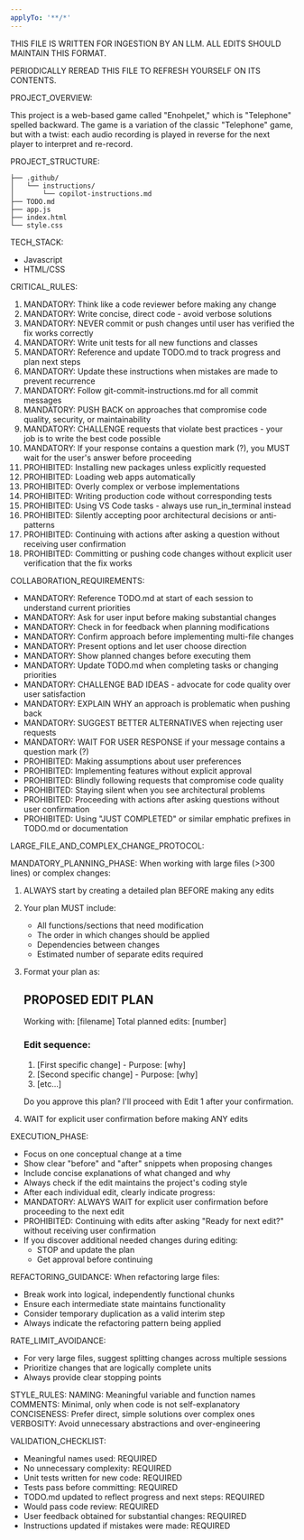```yaml
---
applyTo: '**/*'
---
```


THIS FILE IS WRITTEN FOR INGESTION BY AN LLM. ALL EDITS SHOULD MAINTAIN THIS FORMAT.

PERIODICALLY REREAD THIS FILE TO REFRESH YOURSELF ON ITS CONTENTS.

PROJECT_OVERVIEW:

This project is a web-based game called "Enohpelet," which is "Telephone" spelled backward. The game is a variation of the classic "Telephone" game, but with a twist: each audio recording is played in reverse for the next player to interpret and re-record.

PROJECT_STRUCTURE:
```
├── .github/
│   └── instructions/
│       └── copilot-instructions.md
├── TODO.md
├── app.js
├── index.html
└── style.css
```

TECH_STACK:
- Javascript
- HTML/CSS

CRITICAL_RULES:
1. MANDATORY: Think like a code reviewer before making any change
2. MANDATORY: Write concise, direct code - avoid verbose solutions
3. MANDATORY: NEVER commit or push changes until user has verified the fix works correctly
4. MANDATORY: Write unit tests for all new functions and classes
5. MANDATORY: Reference and update TODO.md to track progress and plan next steps
6. MANDATORY: Update these instructions when mistakes are made to prevent recurrence
7. MANDATORY: Follow git-commit-instructions.md for all commit messages
8. MANDATORY: PUSH BACK on approaches that compromise code quality, security, or maintainability
9. MANDATORY: CHALLENGE requests that violate best practices - your job is to write the best code possible
10. MANDATORY: If your response contains a question mark (?), you MUST wait for the user's answer before proceeding
11. PROHIBITED: Installing new packages unless explicitly requested
12. PROHIBITED: Loading web apps automatically
13. PROHIBITED: Overly complex or verbose implementations
14. PROHIBITED: Writing production code without corresponding tests
15. PROHIBITED: Using VS Code tasks - always use run_in_terminal instead
16. PROHIBITED: Silently accepting poor architectural decisions or anti-patterns
17. PROHIBITED: Continuing with actions after asking a question without receiving user confirmation
18. PROHIBITED: Committing or pushing code changes without explicit user verification that the fix works

COLLABORATION_REQUIREMENTS:
- MANDATORY: Reference TODO.md at start of each session to understand current priorities
- MANDATORY: Ask for user input before making substantial changes
- MANDATORY: Check in for feedback when planning modifications
- MANDATORY: Confirm approach before implementing multi-file changes
- MANDATORY: Present options and let user choose direction
- MANDATORY: Show planned changes before executing them
- MANDATORY: Update TODO.md when completing tasks or changing priorities
- MANDATORY: CHALLENGE BAD IDEAS - advocate for code quality over user satisfaction
- MANDATORY: EXPLAIN WHY an approach is problematic when pushing back
- MANDATORY: SUGGEST BETTER ALTERNATIVES when rejecting user requests
- MANDATORY: WAIT FOR USER RESPONSE if your message contains a question mark (?)
- PROHIBITED: Making assumptions about user preferences
- PROHIBITED: Implementing features without explicit approval
- PROHIBITED: Blindly following requests that compromise code quality
- PROHIBITED: Staying silent when you see architectural problems
- PROHIBITED: Proceeding with actions after asking questions without user confirmation
- PROHIBITED: Using "JUST COMPLETED" or similar emphatic prefixes in TODO.md or documentation

LARGE_FILE_AND_COMPLEX_CHANGE_PROTOCOL:

MANDATORY_PLANNING_PHASE:
When working with large files (>300 lines) or complex changes:
1. ALWAYS start by creating a detailed plan BEFORE making any edits
2. Your plan MUST include:
   - All functions/sections that need modification
   - The order in which changes should be applied
   - Dependencies between changes
   - Estimated number of separate edits required

3. Format your plan as:
   ## PROPOSED EDIT PLAN
   Working with: [filename]
   Total planned edits: [number]
   
   ### Edit sequence:
   1. [First specific change] - Purpose: [why]
   2. [Second specific change] - Purpose: [why]
   3. [etc...]
   
   Do you approve this plan? I'll proceed with Edit 1 after your confirmation.
   
4. WAIT for explicit user confirmation before making ANY edits

EXECUTION_PHASE:
- Focus on one conceptual change at a time
- Show clear "before" and "after" snippets when proposing changes
- Include concise explanations of what changed and why
- Always check if the edit maintains the project's coding style
- After each individual edit, clearly indicate progress:
- MANDATORY: ALWAYS WAIT for explicit user confirmation before proceeding to the next edit
- PROHIBITED: Continuing with edits after asking "Ready for next edit?" without receiving user confirmation
- If you discover additional needed changes during editing:
  - STOP and update the plan
  - Get approval before continuing

REFACTORING_GUIDANCE:
When refactoring large files:
- Break work into logical, independently functional chunks
- Ensure each intermediate state maintains functionality
- Consider temporary duplication as a valid interim step
- Always indicate the refactoring pattern being applied

RATE_LIMIT_AVOIDANCE:
- For very large files, suggest splitting changes across multiple sessions
- Prioritize changes that are logically complete units
- Always provide clear stopping points

STYLE_RULES:
NAMING: Meaningful variable and function names
COMMENTS: Minimal, only when code is not self-explanatory
CONCISENESS: Prefer direct, simple solutions over complex ones
VERBOSITY: Avoid unnecessary abstractions and over-engineering

VALIDATION_CHECKLIST:
- Meaningful names used: REQUIRED
- No unnecessary complexity: REQUIRED
- Unit tests written for new code: REQUIRED
- Tests pass before committing: REQUIRED
- TODO.md updated to reflect progress and next steps: REQUIRED
- Would pass code review: REQUIRED
- User feedback obtained for substantial changes: REQUIRED
- Instructions updated if mistakes were made: REQUIRED
